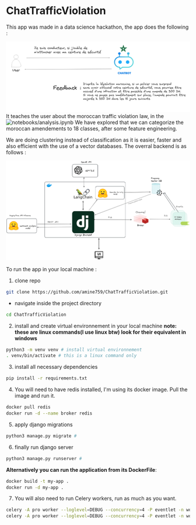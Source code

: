 # ChatTrafficViolation
This app was made in a data science hackathon, the app does the following :

![](chat-exp.png)
It teaches the user about the moroccan traffic violation law, in the ![notebooks/analysis.ipynb](notebooks/analysis.ipynb) We have explored that we can categorize the moroccan amendements to 18 classes, after some feature engineering.

We are doing clustering instead of classification as it is easier, faster and also efficient with the use of a vector databases. 
The overral backend is as follows : 

![](pip.png)

To run the app in your local machine : 
1. clone repo
```bash
git clone https://github.com/amine759/ChatTrafficViolation.git
```

- navigate inside the project directory 
```bash
cd ChatTrafficViolation
```

2. install and create virtual environnement in your local machine 
**note: these are linux commands(I use linux btw) look for their equivalent in windows**
```bash
python3 -m venv venv # install virtual environnement
. venv/bin/activate # this is a linux command only
```

3. install all necessary dependencies 
```bash
pip install -r requirements.txt
```
4. You will need to have redis installed, I'm using its docker image. Pull the image and run it. 
```bash
docker pull redis 
docker run -d --name broker redis
```

5. apply django migrations
```bash
python3 manage.py migrate # 
```

6. finally run django server
```bash
python3 manage.py runserver # 
```

**Alternatively you can run the application from its DockerFile**: 
```bash
docker build -t my-app . 
docker run -d my-app . 
```

7. You will also need to run Celery workers, run as much as you want.
```bash
celery -A pro worker --loglevel=DEBUG --concurrency=4 -P eventlet -n worker1
celery -A pro worker --loglevel=DEBUG --concurrency=4 -P eventlet -n worker2
```
